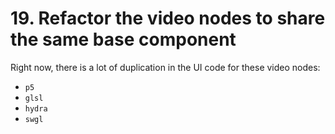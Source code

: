 # 19. Refactor the video nodes to share the same base component

Right now, there is a lot of duplication in the UI code for these video nodes:

- `p5`
- `glsl`
- `hydra`
- `swgl`
